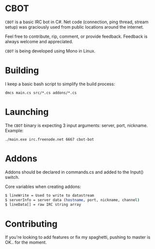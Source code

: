 # CBOT

`CBOT` is a basic IRC bot in C#.  Net code (connection, ping thread, stream setup) was graciously used from public locations around the internet.

Feel free to contribute, rip, comment, or provide feedback.  Feedback is always welcome and appreciated.

`CBOT` is being developed using Mono in Linux. 

# Building

I keep a basic bash script to simplify the build process:

`dmcs main.cs src/*.cs addons/*.cs`


# Launching

The `CBOT` binary is expecting 3 input arguments: server, port, nickname. Example: 

`./main.exe irc.freenode.net 6667 cbot-bot`


# Addons

Addons should be declared in commands.cs and added to the Input() switch.

Core variables when creating addons:
```bash
$ lineWrite = Used to write to datastream
$ serverInfo = server data (hostname, port, nickname, channel)
$ lineData[] = raw IRC string array
```

# Contributing

If you're looking to add features or fix my spaghetti, pushing to master is OK.. for the moment.